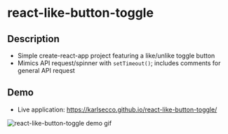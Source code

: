 # react-like-button-toggle

## Description

- Simple create-react-app project featuring a like/unlike toggle button
- Mimics API request/spinner with `setTimeout()`; includes comments for general API request

## Demo

- Live application: https://karlsecco.github.io/react-like-button-toggle/

![react-like-button-toggle demo gif](https://github.com/karlsecco/react-like-button-toggle/blob/master/demo.gif?raw=true)

